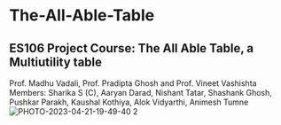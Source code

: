 # The-All-Able-Table
## ES106 Project Course: The All Able Table, a Multiutility table
Prof. Madhu Vadali, Prof. Pradipta Ghosh and Prof. Vineet Vashishta
Members: Sharika S (C), Aaryan Darad, Nishant Tatar, Shashank Ghosh, Pushkar Parakh, Kaushal Kothiya, Alok Vidyarthi, Animesh Tumne  
![PHOTO-2023-04-21-19-49-40 2](https://user-images.githubusercontent.com/96937927/236622821-d278552e-8952-4e1b-9cff-9322e8dc4e25.jpg)
